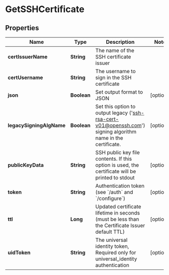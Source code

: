 

# GetSSHCertificate

## Properties

Name | Type | Description | Notes
------------ | ------------- | ------------- | -------------
**certIssuerName** | **String** | The name of the SSH certificate issuer | 
**certUsername** | **String** | The username to sign in the SSH certificate | 
**json** | **Boolean** | Set output format to JSON |  [optional]
**legacySigningAlgName** | **Boolean** | Set this option to output legacy (&#39;ssh-rsa-cert-v01@openssh.com&#39;) signing algorithm name in the certificate. |  [optional]
**publicKeyData** | **String** | SSH public key file contents. If this option is used, the certificate will be printed to stdout |  [optional]
**token** | **String** | Authentication token (see &#x60;/auth&#x60; and &#x60;/configure&#x60;) |  [optional]
**ttl** | **Long** | Updated certificate lifetime in seconds (must be less than the Certificate Issuer default TTL) |  [optional]
**uidToken** | **String** | The universal identity token, Required only for universal_identity authentication |  [optional]




